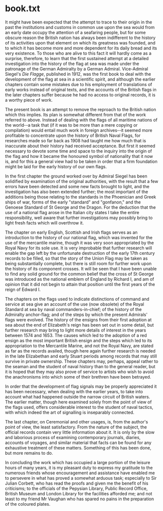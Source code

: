 # book.txt

It might have been expected that the attempt to trace to their origin
in the past the institutions and customs in common use upon the sea
would from an early date occupy the attention of a seafaring people,
but for some obscure reason the British nation has always been
indifferent to the history of its activities upon that element on which
its greatness was founded, and to which it has become more and more
dependent for its daily bread and its very existence. To those who
are alive to this fact it will hardly come as a surprise, therefore,
to learn that the first sustained attempt at a detailed investigation
into the history of the flag at sea was made under the patronage
of the German Admiralty by a German Admiral. Vice-Admiral Siegel's
*Die Flagge*, published in 1912, was the first book to deal with the
development of the flag at sea in a scientific spirit, and although
the earlier chapters contain some mistakes due to his employment of
translations of early works instead of original texts, and the accounts
of the British flags in the later chapters suffer because he had no
access to original records, it is a worthy piece of work.

The present book is an attempt to remove the reproach to the British
nation which this implies. Its plan is somewhat different from that
of the work referred to above. Instead of dealing with the flags of
all maritime nations of the world--a task that (if it was to be more
than a mere copying or compilation) would entail much work in foreign
archives--it seemed more profitable to concentrate upon the history
of British Naval Flags, for researches made so far back as 1908 had
taught me how much that is inaccurate about their history had received
acceptance. But first it seemed necessary to devote some time and
space to the inquiry into the origin of the flag and how it became the
honoured symbol of nationality that it now is, and for this a general
view had to be taken in order that a firm foundation might be laid for
the early history of our own flags.

In the first chapter the ground worked over by Admiral Siegel has been
solidified by examination of the original authorities, with the result
that a few errors have been detected and some new facts brought to
light, and the investigation has also been extended further; the most
important of the additions being those relating to the standards in
the Phoenician and Greek ships of war, forms of the early "standard"
and "gonfanon," and the Genoese Standard of St George and the Dragon.
For the deduction that the use of a national flag arose in the Italian
city states I take the entire responsibility, well aware that further
investigations may possibly bring to light fresh facts which will
overthrow it.

The chapter on early English, Scottish and Irish flags serves as an
introduction to the history of our national flag, which was invented
for the use of the mercantile marine, though it was very soon
appropriated by the Royal Navy for its sole use. It is very improbable
that further research will enable the gap left by the unfortunate
destruction of the early 17th century records to be filled, so that the
story of the Union Flag may be taken as being substantially complete,
but there is still room for further work upon the history of its
component crosses. It will be seen that I have been unable to find any
solid ground for the common belief that the cross of St George was
introduced as the national emblem of England by Richard I, and am of
opinion that it did not begin to attain that position until the first
years of the reign of Edward I.

The chapters on the flags used to indicate distinctions of command and
service at sea give an account of the use (now obsolete) of the Royal
Standard at sea by naval commanders-in-chief; of the history of the
Admiralty anchor-flag; and of the steps by which the present Admirals'
flags were evolved. The history of the ensigns from their first
adoption at sea about the end of Elizabeth's reign has been set out in
some detail, but further research may bring to light more details of
interest in the years between 1574 and 1653. The causes which led to
the adoption of a red ensign as the most important British ensign and
the steps which led to its appropriation to the Mercantile Marine, and
not the Royal Navy, are stated as far as the records availed, though
here again further research is needed in the late Elizabethan and
early Stuart periods among records that may still survive in private
ownership. These chapters may, perhaps, appeal rather to the seaman
and the student of naval history than to the general reader, but it is
hoped that they may also prove of service to artists who wish to avoid
the anachronisms into which some of their brethren have been betrayed.

In order that the development of flag signals may be properly
appreciated it has been necessary, when dealing with the earlier years,
to take into account what had happened outside the narrow circuit of
British waters. The earlier matter, though here examined solely from
the point of view of the flags used, offers considerable interest to
the student of naval tactics, with which indeed the art of signalling
is inseparably connected.

The last chapter, on Ceremonial and other usages, is, from the author's
point of view, the least satisfactory. From the nature of the subject,
the official records contain very little information about it. It
is only by the slow and laborious process of examining contemporary
journals, diaries, accounts of voyages, and similar material that facts
can be found for any exhaustive treatment of these matters. Something
of this has been done, but more remains to do.

In concluding the work which has occupied a large portion of the
leisure hours of many years, it is my pleasant duty to express my
gratitude to the numerous friends whose encouragement and assistance
have enabled me to persevere in what has proved a somewhat arduous
task; especially to Sir Julian Corbett, who has read the proofs and
given me the benefit of his criticisms; to the officials of the
Pepysian Library, Public Record Office, British Museum and London
Library for the facilities afforded me; and not least to my friend Mr
Vaughan who has spared no pains in the preparation of the coloured
plates.